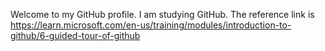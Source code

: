 Welcome to my GitHub profile. 
I am studying GitHub.
The reference link is https://learn.microsoft.com/en-us/training/modules/introduction-to-github/6-guided-tour-of-github
